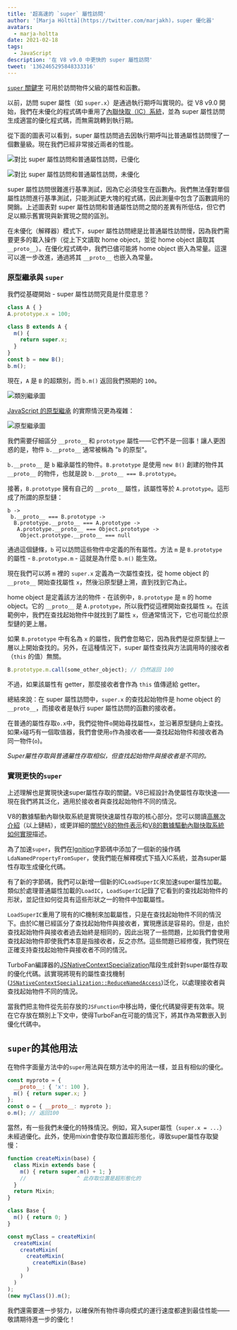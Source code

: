 ```yaml
---
title: '超高速的 `super` 屬性訪問'
author: '[Marja Hölttä](https://twitter.com/marjakh)，super 優化器'
avatars:
  - marja-holtta
date: 2021-02-18
tags:
  - JavaScript
description: '在 V8 v9.0 中更快的 super 屬性訪問'
tweet: '1362465295848333316'
---
```


[`super` 關鍵字](https://developer.mozilla.org/zh-TW/docs/Web/JavaScript/Reference/Operators/super) 可用於訪問物件父級的屬性和函數。

以前，訪問 super 屬性（如 `super.x`）是通過執行期呼叫實現的。從 V8 v9.0 開始，我們在未優化的程式碼中重用了[內聯快取（IC）系統](https://mathiasbynens.be/notes/shapes-ics)，並為 super 屬性訪問生成適當的優化程式碼，而無需跳轉到執行期。

<!--truncate-->
從下面的圖表可以看到，super 屬性訪問過去因執行期呼叫比普通屬性訪問慢了一個數量級。現在我們已經非常接近兩者的性能。

![對比 super 屬性訪問和普通屬性訪問，已優化](/_img/fast-super/super-opt.svg)

![對比 super 屬性訪問和普通屬性訪問，未優化](/_img/fast-super/super-no-opt.svg)

super 屬性訪問很難進行基準測試，因為它必須發生在函數內。我們無法僅對單個屬性訪問進行基準測試，只能測試更大塊的程式碼，因此測量中包含了函數調用的開銷。上述圖表對 super 屬性訪問和普通屬性訪問之間的差異有所低估，但它們足以顯示舊實現與新實現之間的區別。

在未優化（解釋器）模式下，super 屬性訪問總是比普通屬性訪問慢，因為我們需要更多的載入操作（從上下文讀取 home object，並從 home object 讀取其 `__proto__`）。在優化程式碼中，我們已儘可能將 home object 嵌入為常量。這還可以進一步改進，通過將其 `__proto__` 也嵌入為常量。

### 原型繼承與 `super`

我們從基礎開始 - super 屬性訪問究竟是什麼意思？

```javascript
class A { }
A.prototype.x = 100;

class B extends A {
  m() {
    return super.x;
  }
}
const b = new B();
b.m();
```

現在，`A` 是 `B` 的超類別，而 `b.m()` 返回我們預期的 `100`。

![類別繼承圖](/_img/fast-super/inheritance-1.svg)

[JavaScript 的原型繼承](https://developer.mozilla.org/zh-TW/docs/Web/JavaScript/Inheritance_and_the_prototype_chain) 的實際情況更為複雜：

![原型繼承圖](/_img/fast-super/inheritance-2.svg)

我們需要仔細區分 `__proto__` 和 `prototype` 屬性——它們不是一回事！讓人更困惑的是，物件 `b.__proto__` 通常被稱為 "`b` 的原型"。

`b.__proto__` 是 `b` 繼承屬性的物件。`B.prototype` 是使用 `new B()` 創建的物件其 `__proto__` 的物件，也就是說 `b.__proto__ === B.prototype`。

接著，`B.prototype` 擁有自己的 `__proto__` 屬性，該屬性等於 `A.prototype`。這形成了所謂的原型鏈：

```
b ->
 b.__proto__ === B.prototype ->
  B.prototype.__proto__ === A.prototype ->
   A.prototype.__proto__ === Object.prototype ->
    Object.prototype.__proto__ === null
```

通過這個鏈條，`b` 可以訪問這些物件中定義的所有屬性。方法 `m` 是 `B.prototype` 的屬性 - `B.prototype.m` - 這就是為什麼 `b.m()` 能生效。

現在我們可以將 `m` 裡的 `super.x` 定義為一次屬性查找，從 home object 的 `__proto__` 開始查找屬性 `x`，然後沿原型鏈上溯，直到找到它為止。

home object 是定義該方法的物件 - 在該例中，`B.prototype` 是 `m` 的 home object。它的 `__proto__` 是 `A.prototype`，所以我們從這裡開始查找屬性 `x`。在該範例中，我們在查找起始物件中就找到了屬性 `x`，但通常情況下，它也可能位於原型鏈的更上層。

如果 `B.prototype` 中有名為 `x` 的屬性，我們會忽略它，因為我們是從原型鏈上一層以上開始查找的。另外，在這種情況下，super 屬性查找與方法調用時的接收者（`this` 的值）無關。

```javascript
B.prototype.m.call(some_other_object); // 仍然返回 100
```

不過，如果該屬性有 getter，那麼接收者會作為 `this` 值傳遞給 getter。

總結來說：在 super 屬性訪問中，`super.x` 的查找起始物件是 home object 的 `__proto__`，而接收者是執行 super 屬性訪問的函數的接收者。

在普通的屬性存取`o.x`中，我們從物件`o`開始尋找屬性`x`，並沿著原型鏈向上查找。如果`x`碰巧有一個取值器，我們會使用`o`作為接收者——查找起始物件和接收者為同一物件(`o`)。

*Super屬性存取與普通屬性存取相似，但查找起始物件與接收者是不同的。*

### 實現更快的`super`

上述理解也是實現快速super屬性存取的關鍵。V8已經設計為使屬性存取快速——現在我們將其泛化，適用於接收者與查找起始物件不同的情況。

V8的數據驅動內聯快取系統是實現快速屬性存取的核心部分。您可以閱讀[高層次介紹](https://mathiasbynens.be/notes/shapes-ics)（以上鏈結），或更詳細的[關於V8的物件表示](https://v8.dev/blog/fast-properties)和[V8的數據驅動內聯快取系統如何實現](https://docs.google.com/document/d/1mEhMn7dbaJv68lTAvzJRCQpImQoO6NZa61qRimVeA-k/edit?usp=sharing)描述。

為了加速`super`，我們在[Ignition](https://v8.dev/docs/ignition)字節碼中添加了一個新的操作碼`LdaNamedPropertyFromSuper`，使我們能在解釋模式下插入IC系統，並為super屬性存取生成優化代碼。

有了新的字節碼，我們可以新增一個新的IC`LoadSuperIC`來加速super屬性加載。類似於處理普通屬性加載的`LoadIC`，`LoadSuperIC`記錄了它看到的查找起始物件的形狀，並記住如何從具有這些形狀之一的物件中加載屬性。

`LoadSuperIC`重用了現有的IC機制來加載屬性，只是在查找起始物件不同的情況下。由於IC層已經區分了查找起始物件與接收者，實現應該是容易的。但是，由於查找起始物件與接收者過去始終是相同的，因此出現了一些問題，比如我們會使用查找起始物件即使我們本意是指接收者，反之亦然。這些問題已經修復，我們現在正確支持查找起始物件與接收者不同的情況。

TurboFan編譯器的[JSNativeContextSpecialization](https://v8.dev/docs/turbofan)階段生成針對super屬性存取的優化代碼。該實現將現有的屬性查找機制([`JSNativeContextSpecialization::ReduceNamedAccess`](https://source.chromium.org/chromium/chromium/src/+/master:v8/src/compiler/js-native-context-specialization.cc;l=1130))泛化，以處理接收者與查找起始物件不同的情況。

當我們把主物件從先前存放的`JSFunction`中移出時，優化代碼變得更有效率。現在它存放在類別上下文中，使得TurboFan在可能的情況下，將其作為常數嵌入到優化代碼中。

## `super`的其他用法

在物件字面量方法中的`super`用法與在類方法中的用法一樣，並且有相似的優化。

```javascript
const myproto = {
  __proto__: { 'x': 100 },
  m() { return super.x; }
};
const o = { __proto__: myproto };
o.m(); // 返回100
```

當然，有一些我們未優化的特殊情況。例如，寫入super屬性（`super.x = ...`）未經過優化。此外，使用mixin會使存取位置超形態化，導致super屬性存取變慢：

```javascript
function createMixin(base) {
  class Mixin extends base {
    m() { return super.m() + 1; }
    //                ^ 此存取位置是超形態化的
  }
  return Mixin;
}

class Base {
  m() { return 0; }
}

const myClass = createMixin(
  createMixin(
    createMixin(
      createMixin(
        createMixin(Base)
      )
    )
  )
);
(new myClass()).m();
```

我們還需要進一步努力，以確保所有物件導向模式的運行速度都達到最佳性能——敬請期待進一步的優化！
